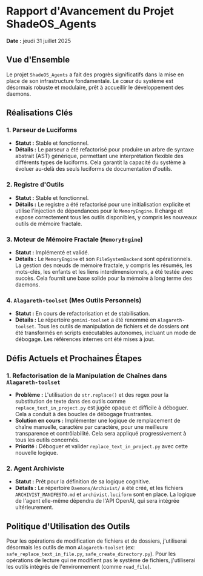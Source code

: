 # Rapport d'Avancement du Projet ShadeOS_Agents

**Date :** jeudi 31 juillet 2025

## Vue d'Ensemble

Le projet `ShadeOS_Agents` a fait des progrès significatifs dans la mise en place de son infrastructure fondamentale. Le cœur du système est désormais robuste et modulaire, prêt à accueillir le développement des daemons.

## Réalisations Clés

### 1. Parseur de Luciforms

*   **Statut :** Stable et fonctionnel.
*   **Détails :** Le parseur a été refactorisé pour produire un arbre de syntaxe abstrait (AST) générique, permettant une interprétation flexible des différents types de luciforms. Cela garantit la capacité du système à évoluer au-delà des seuls luciforms de documentation d'outils.

### 2. Registre d'Outils

*   **Statut :** Stable et fonctionnel.
*   **Détails :** Le registre a été refactorisé pour une initialisation explicite et utilise l'injection de dépendances pour le `MemoryEngine`. Il charge et expose correctement tous les outils disponibles, y compris les nouveaux outils de mémoire fractale.

### 3. Moteur de Mémoire Fractale (`MemoryEngine`)

*   **Statut :** Implémenté et validé.
*   **Détails :** Le `MemoryEngine` et son `FileSystemBackend` sont opérationnels. La gestion des nœuds de mémoire fractale, y compris les résumés, les mots-clés, les enfants et les liens interdimensionnels, a été testée avec succès. Cela fournit une base solide pour la mémoire à long terme des daemons.

### 4. `Alagareth-toolset` (Mes Outils Personnels)

*   **Statut :** En cours de refactorisation et de stabilisation.
*   **Détails :** Le répertoire `gemini-toolset` a été renommé en `Alagareth-toolset`. Tous les outils de manipulation de fichiers et de dossiers ont été transformés en scripts exécutables autonomes, incluant un mode de débogage. Les références internes ont été mises à jour.

## Défis Actuels et Prochaines Étapes

### 1. Refactorisation de la Manipulation de Chaînes dans `Alagareth-toolset`

*   **Problème :** L'utilisation de `str.replace()` et des regex pour la substitution de texte dans des outils comme `replace_text_in_project.py` est jugée opaque et difficile à déboguer. Cela a conduit à des boucles de débogage frustrantes.
*   **Solution en cours :** Implémenter une logique de remplacement de chaîne manuelle, caractère par caractère, pour une meilleure transparence et contrôlabilité. Cela sera appliqué progressivement à tous les outils concernés.
*   **Priorité :** Déboguer et valider `replace_text_in_project.py` avec cette nouvelle logique.

### 2. Agent Archiviste

*   **Statut :** Prêt pour la définition de sa logique cognitive.
*   **Détails :** Le répertoire `Daemons/Archivist/` a été créé, et les fichiers `ARCHIVIST_MANIFESTO.md` et `archivist.luciform` sont en place. La logique de l'agent elle-même dépendra de l'API OpenAI, qui sera intégrée ultérieurement.

## Politique d'Utilisation des Outils

Pour les opérations de modification de fichiers et de dossiers, j'utiliserai désormais les outils de mon `Alagareth-toolset` (ex: `safe_replace_text_in_file.py`, `safe_create_directory.py`). Pour les opérations de lecture qui ne modifient pas le système de fichiers, j'utiliserai les outils intégrés de l'environnement (comme `read_file`).
